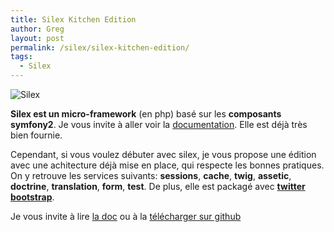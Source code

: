 ```yaml
---
title: Silex Kitchen Edition
author: Greg
layout: post
permalink: /silex/silex-kitchen-edition/
tags:
  - Silex
---
```


<div class="pull-right">
    <img src="{{ relativeRoot }}/images/silex.png" alt="Silex">
</div>

**Silex est un micro-framework** (en php) basé sur les **composants symfony2**.
Je vous invite à aller voir la
[documentation](http://silex.sensiolabs.org/documentation). Elle est déjà très
bien fournie.

Cependant, si vous voulez débuter avec silex, je vous propose une édition avec
une achitecture déjà mise en place, qui respecte les bonnes pratiques. On y
retrouve les services suivants: **sessions**, **cache**, **twig**, **assetic**,
**doctrine**, **translation**, **form**, **test**. De plus, elle est
packagé avec **[twitter bootstrap](http://twitter.github.com/bootstrap/)**.

Je vous invite à lire [la doc](http://lyrixx.github.com/Silex-Kitchen-Edition/)
ou à la [télécharger sur github](https://github.com/lyrixx/Silex-Kitchen-Edition)

